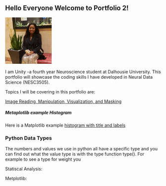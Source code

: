 ## Hello Everyone Welcome to Portfolio 2!


<img src = "125075284_10225012184590716_8293133638532373443_n.jpg" width=150>


I am Unity -a fourth year Neuroscience student at Dalhousie University. This portfolio will showcase the coding skills I have developed in Neural Data Science (NESC3505). 

Topics I will be covering in this portfolio are:

[Image Reading, Manipulation, Visualization, and Masking](image_manipulation.md)

##### Metaplotlib example Histogram

Here is a Matplotlib example [histogram with title and labels](histogram.md) 





### Python Data Types

The numbers and values we use in python all have a specific type and you can find out what the value type is with the type function type(). For example to see a type for weight you  

Statiscal Analysis:

Metplotlib:
